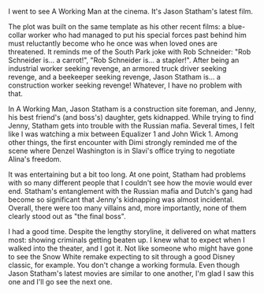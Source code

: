 I went to see A Working Man at the cinema. It's Jason Statham's latest film.

The plot was built on the same template as his other recent films: a blue-collar worker who had managed to put his special forces past behind him must reluctantly become who he once was when loved ones are threatened. It reminds me of the South Park joke with Rob Schneider: "Rob Schneider is... a carrot!", "Rob Schneider is... a stapler!". After being an industrial worker seeking revenge, an armored truck driver seeking revenge, and a beekeeper seeking revenge, Jason Statham is... a construction worker seeking revenge! Whatever, I have no problem with that.

In A Working Man, Jason Statham is a construction site foreman, and Jenny, his best friend's (and boss's) daughter, gets kidnapped. While trying to find Jenny, Statham gets into trouble with the Russian mafia. Several times, I felt like I was watching a mix between Equalizer 1 and John Wick 1. Among other things, the first encounter with Dimi strongly reminded me of the scene where Denzel Washington is in Slavi's office trying to negotiate Alina's freedom.

It was entertaining but a bit too long. At one point, Statham had problems with so many different people that I couldn't see how the movie would ever end. Statham's entanglement with the Russian mafia and Dutch's gang had become so significant that Jenny's kidnapping was almost incidental. Overall, there were too many villains and, more importantly, none of them clearly stood out as "the final boss".

I had a good time. Despite the lengthy storyline, it delivered on what matters most: showing criminals getting beaten up. I knew what to expect when I walked into the theater, and I got it. Not like someone who might have gone to see the Snow White remake expecting to sit through a good Disney classic, for example. You don't change a working formula. Even though Jason Statham's latest movies are similar to one another, I'm glad I saw this one and I'll go see the next one.
